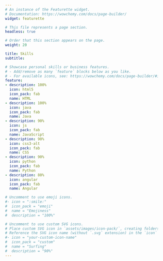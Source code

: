 ```yaml
---
# An instance of the Featurette widget.
# Documentation: https://wowchemy.com/docs/page-builder/
widget: featurette

# This file represents a page section.
headless: true

# Order that this section appears on the page.
weight: 20

title: Skills
subtitle:

# Showcase personal skills or business features.
# - Add/remove as many `feature` blocks below as you like.
# - For available icons, see: https://wowchemy.com/docs/page-builder/#icons
feature:
- description: 100%
  icon: html5
  icon_pack: fab
  name: HTML
- description: 100%
  icon: java
  icon_pack: fab
  name: Java
- description: 90%
  icon: js
  icon_pack: fab
  name: JavaScript
- description: 90%
  icon: css3-alt
  icon_pack: fab
  name: CSS
- description: 90%
  icon: python
  icon_pack: fab
  name: Python
- description: 80%
  icon: angular
  icon_pack: fab
  name: Angular

# Uncomment to use emoji icons.
#- icon = ":smile:"
#  icon_pack = "emoji"
#  name = "Emojiness"
#  description = "100%"  

# Uncomment to use custom SVG icons.
# Place custom SVG icon in `assets/images/icon-pack/`, creating folders if necessary.
# Reference the SVG icon name (without `.svg` extension) in the `icon` field.
#- icon = "your-custom-icon-name"
#  icon_pack = "custom"
#  name = "Surfing"
#  description = "90%"
---
```

